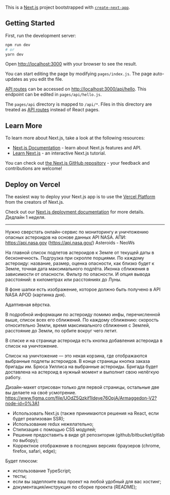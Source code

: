 This is a [Next.js](https://nextjs.org/) project bootstrapped with [`create-next-app`](https://github.com/vercel/next.js/tree/canary/packages/create-next-app).

## Getting Started

First, run the development server:

```bash
npm run dev
# or
yarn dev
```

Open [http://localhost:3000](http://localhost:3000) with your browser to see the result.

You can start editing the page by modifying `pages/index.js`. The page auto-updates as you edit the file.

[API routes](https://nextjs.org/docs/api-routes/introduction) can be accessed on [http://localhost:3000/api/hello](http://localhost:3000/api/hello). This endpoint can be edited in `pages/api/hello.js`.

The `pages/api` directory is mapped to `/api/*`. Files in this directory are treated as [API routes](https://nextjs.org/docs/api-routes/introduction) instead of React pages.

## Learn More

To learn more about Next.js, take a look at the following resources:

- [Next.js Documentation](https://nextjs.org/docs) - learn about Next.js features and API.
- [Learn Next.js](https://nextjs.org/learn) - an interactive Next.js tutorial.

You can check out [the Next.js GitHub repository](https://github.com/vercel/next.js/) - your feedback and contributions are welcome!

## Deploy on Vercel

The easiest way to deploy your Next.js app is to use the [Vercel Platform](https://vercel.com/new?utm_medium=default-template&filter=next.js&utm_source=create-next-app&utm_campaign=create-next-app-readme) from the creators of Next.js.

Check out our [Next.js deployment documentation](https://nextjs.org/docs/deployment) for more details.
Дедлайн 1 неделя.

---

Нужно сверстать онлайн-сервис по мониторингу и уничтожению опасных астероидов на основе данных API NASA.
АПИ: https://api.nasa.gov (https://api.nasa.gov/) Asteroids - NeoWs

На главной список подлетов астероидов к Земле от текущей даты в бесконечность. Подгрузка при скролле порциями. По каждому астероиду: название, размер, оценка опасности, как близко будет к Земле, точная дата максимального подлёта. Иконка сближения в зависимости от опасности. Фильтр по опасности. И опция вывода расстояний: в километрах или расстояниях до Луны.

В фоне шапки есть изображение, которое должно быть получено в API NASA APOD (картинка дня).

Адаптивная вёрстка.

В подробной информации по астероиду помимо инфы, перечисленной выше, список всех его сближений. По каждому сближению: скорость относительно Земли, время максимального сближения с Землей, расстояние до Земли, по орбите вокруг чего летит.

В списке и на странице астероида есть кнопка добавления астероида в список на уничтожение.

Список на уничтожение — это некая корзина, где отображаются выбранные подлеты астероидов. В конце страницы кнопка заказа бригады им. Брюса Уиллиса на выбранные астероиды. Бригада будет доставлена на астероид в нужный момент и выполнит свою нелёгкую работу.

Дизайн-макет отрисован только для первой страницы, остальные две вы делаете на своё усмотрение.
https://www.figma.com/file/UOdZ5Qzkif1Ideye76OpjA/Armaggedon-V2?node-id=0%3A1

- Использовать Next.js (также принимаются решения на React, если будет реализован SSR);
- Использование redux нежелательно;
- Стилизация с помощью CSS модулей;
- Решение предоставить в виде git репозитория (github/bitbucket/gitlab по выбору);
- Корректное отображение в последних версиях браузеров (chrome, firefox, safari, edge);

Будет плюсом:

- использование TypeScript;
- тесты;
- если вы задеплоите ваш проект на любой удобный для вас хостинг;
- документация/инструкция по сборке проекта (README);

